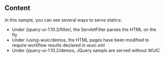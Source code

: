 ## Content

In this sample, you can see several ways to serve statics:
- Under /jquery-ui-1.10.2/filter/, the ServletFilter parses the HTML on the fly
- Under /using-wuic/demos, the HTML pages have been modified to require workflow results declared in wuic.xml
- Under /jquery-ui-1.10.2/demos, JQuery sampls are served without WUIC
